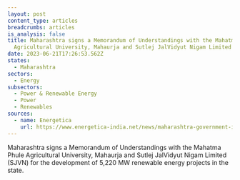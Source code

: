```yaml
---
layout: post
content_type: articles
breadcrumbs: articles
is_analysis: false
title: Maharashtra signs a Memorandum of Understandings with the Mahatma Phule
  Agricultural University, Mahaurja and Sutlej JalVidyut Nigam Limited (SJVN)
date: 2023-06-21T17:26:53.562Z
states:
  - Maharashtra
sectors:
  - Energy
subsectors:
  - Power & Renewable Energy
  - Power
  - Renewables
sources:
  - name: Energetica
    url: https://www.energetica-india.net/news/maharashtra-government-inks-mou-for-5220-mw-renewable-power-projects-in-maharashtra
---
```

Maharashtra signs a Memorandum of Understandings with the Mahatma Phule Agricultural University, Mahaurja and Sutlej JalVidyut Nigam Limited (SJVN) for the development of 5,220 MW renewable energy projects in the state.